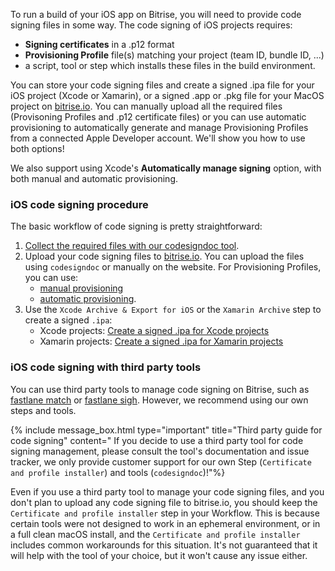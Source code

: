 
To run a build of your iOS app on Bitrise, you will need to provide code signing files in some way. The code signing of iOS projects requires:

* **Signing certificates** in a .p12 format
* **Provisioning Profile** file(s) matching your project (team ID, bundle ID, ...)
* a script, tool or step which installs these files in the build environment.

You can store your code signing files and create a signed .ipa file for your iOS project (Xcode or Xamarin), or a signed .app or .pkg file for your MacOS project on [bitrise.io](https://www.bitrise.io). You can manually upload all the required files (Provisoning Profiles and .p12 certificate files) or you can use automatic provisioning to automatically generate and manage Provisioning Profiles from a connected Apple Developer account. We'll show you how to use both options!

We also support using Xcode's **Automatically manage signing** option, with both manual and automatic provisioning.

### iOS code signing procedure

The basic workflow of code signing is pretty straightforward:

1. [Collect the required files with our codesigndoc tool](/code-signing/ios-code-signing/collecting-files-with-codesigndoc).
2. Upload your code signing files to [bitrise.io](https://www.bitrise.io). You can upload the files using `codesigndoc` or manually on the website. For Provisioning Profiles, you can use:
   * [manual provisioning](/code-signing/ios-code-signing/ios-manual-provisioning)
   * [automatic provisioning](/code-signing/ios-code-signing/ios-auto-provisioning).
3. Use the `Xcode Archive & Export for iOS` or the `Xamarin Archive` step to create a signed `.ipa`:
   * Xcode projects: [Create a signed .ipa for Xcode projects](/code-signing/ios-code-signing/create-signed-ipa-for-xcode)
   * Xamarin projects: [Create a signed .ipa for Xamarin projects](/code-signing/ios-code-signing/create-signed-ipa-for-xamarin)

### iOS code signing with third party tools

You can use third party tools to manage code signing on Bitrise, such as [fastlane match](https://github.com/fastlane/fastlane/tree/master/match)
or [fastlane sigh](https://github.com/fastlane/fastlane/tree/master/sigh). However, we recommend using our own steps and tools.

{% include message_box.html type="important" title="Third party guide for code signing" content=" If you decide to use a third party tool for code signing management, please consult the tool's documentation and issue tracker, we only provide customer support for our own Step (`Certificate and profile installer`) and tools (`codesigndoc`)!"%}

Even if you use a third party tool to manage your code signing files, and you don't plan to upload any code signing file to bitrise.io, you should keep the `Certificate and profile installer` step in your Workflow. This is because certain tools were not designed to work in an ephemeral environment, or in a full clean macOS install, and the `Certificate and profile installer` includes common workarounds for this situation. It's not guaranteed that it will help with the tool of your choice, but it won't cause any issue either.
